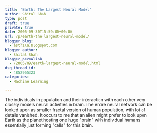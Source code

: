 ```yaml
---
title: 'Earth: The Largest Neural Model'
author: Shital Shah
type: post
draft: true
private: true
date: 2005-09-30T15:59:00+00:00
url: /p/earth-the-largest-neural-model/
blogger_blog:
  - astrila.blogspot.com
blogger_author:
  - Shital Shah
blogger_permalink:
  - /2005/09/earth-largest-neural-model.html
dsq_thread_id:
  - 4852955323
categories:
  - Machine Learning

---
```

The individuals in population and their interaction with each other very closely models neural activities in brain. The entire neural network can be looked upon as smaller fractal version of human population, with lot of details vanished. It occurs to me that an alien might prefer to look upon Earth as the planet hosting one huge "brain" with individual humans essentially just forming "cells" for this brain.